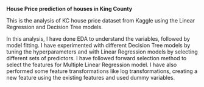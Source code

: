 **House Price prediction of houses in King County**

This is the analysis of KC house price dataset from Kaggle using the Linear Regression and Decision Tree models.

In this analysis, I have done EDA to understand the variables, followed by model fitting. I have experimented with different Decision Tree models by tuning the hyperparameters and with Linear Regression models by selecting different sets of predictors. I have followed forward selection method to select the features for Multiple Linear Regression model. I have also performed some feature transformations like log transformations, creating a new feature using the existing features and used dummy variables. 
